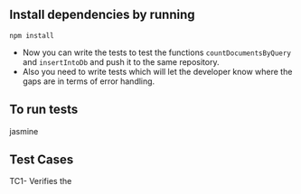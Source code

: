 ## Install dependencies by running

`npm install`

- Now you can write the tests to test the functions `countDocumentsByQuery` and `insertIntoDb` and push it to the same repository.
- Also you need to write tests which will let the developer know where the gaps are in terms of error handling.

## To run tests

jasmine

## Test Cases

TC1- Verifies the 
